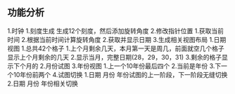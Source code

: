 ## 功能分析
1.时钟
    1.刻度生成
        生成12个刻度，然后添加旋转角度
    2.修改指针位置
        1.获取当前时间
        2.根据当前时间计算旋转角度
2.获取并显示日期
3.生成相关视图布局
    1.日期视图
        1.总共42个格子
            1.上个月剩余几天，本月第一天是周几，前面就空几个格子显示上个月剩余的几天
            2.显示当月，完整日期(28，29，30，31)
            3.剩余的格子显示下个月的
    2.月份试图
    3.年份视图
        1.上一个10年份最后四个
        2.当前是年份
        3.下一个10年份前两个
4.试图切换
    1.日期 月份 年份试图的上一阶段，下一阶段无缝切换
    2.日期 月份 年份相关切换